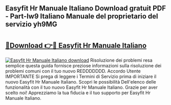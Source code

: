 ## Easyfit Hr Manuale Italiano Download gratuit PDF - Part-Iw9 Italiano Manuale del proprietario del servizio yh9MG

# <h2><a href="http://dfgfqp.blite.top/?on=Easyfit+Hr+Manuale+Italiano">🔗Download 👉🔴 Easyfit Hr Manuale Italiano</a></h2>

[![Easyfit Hr Manuale Italiano download](https://i.imgur.com/lujVjoI.png)](http://dfgfqp.blite.top/?on=Easyfit+Hr+Manuale+Italiano)
Risoluzione dei problemi resa semplice questa guida fornisce preziose informazioni sulla risoluzione dei problemi comuni con il tuo nuovo REDDDDDDD. Accordo Utente IMPORTANTE Si prega di leggere i Termini di Servizio prima di iniziare il nuovo Easyfit Hr Manuale Italiano. Scopri le possibilità Dell'elenco delle funzionalità con il tuo nuovo Easyfit Hr Manuale Italiano. Grazie per aver scelto noi! Apprezziamo la tua fiducia e il tuo supporto per Easyfit Hr Manuale Italiano.
